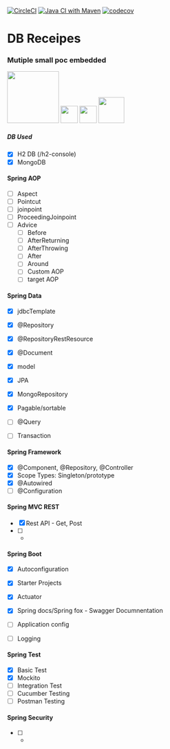 [![CircleCI](https://circleci.com/gh/blitznihar/dbreceipes/tree/master.svg?style=svg)](https://circleci.com/gh/blitznihar/dbreceipes/tree/master) [![Java CI with Maven](https://github.com/blitznihar/dbreceipes/actions/workflows/main.yml/badge.svg)](https://github.com/blitznihar/dbreceipes/actions/workflows/main.yml) [![codecov](https://github.com/blitznihar/dbreceipes/branch/master/graph/badge.svg)](https://github.com/blitznihar/dbreceipes/)

# DB Receipes
### Mutiple small poc embedded

<img src="https://spring.io/images/spring-logo-9146a4d3298760c2e7e49595184e1975.svg" width="120" /> <img src="https://pbs.twimg.com/profile_images/1235868806079057921/fTL08u_H_400x400.png" width="40" /> <img src="https://encrypted-tbn0.gstatic.com/images?q=tbn:ANd9GcROJUm9_weCuiyHF_hgCDcL_f8BcSpiRQQFxA&usqp=CAU" width="40" /> <img src="https://www.h2database.com/html/images/h2-logo-2.png" width="60" />

##### DB Used
* [x] H2 DB (/h2-console)
* [x] MongoDB

#### Spring AOP
* [ ] Aspect
* [ ] Pointcut
* [ ] joinpoint
* [ ] ProceedingJoinpoint
* [ ] Advice
    * [ ] Before
    * [ ] AfterReturning
    * [ ] AfterThrowing
    * [ ] After
    * [ ] Around
    * [ ] Custom AOP
    * [ ] target AOP

#### Spring Data
* [x] jdbcTemplate
* [x] @Repository
* [x] @RepositoryRestResource
* [x] @Document
* [x] model
* [x] JPA
* [x] MongoRepository
* [x] Pagable/sortable
* [ ] @Query
* [ ] Transaction




#### Spring Framework
* [x] @Component, @Repository, @Controller
* [x] Scope Types: Singleton/prototype
* [x] @Autowired
* [ ] @Configuration

#### Spring MVC REST
* [x] Rest API - Get, Post
* [ ] *

#### Spring Boot
* [x] Autoconfiguration
* [x] Starter Projects
* [x] Actuator
* [x] Spring docs/Spring fox - Swagger Documnentation
* [ ] Application config
* [ ] Logging



#### Spring Test
* [x] Basic Test
* [x] Mockito
* [ ] Integration Test
* [ ] Cucumber Testing
* [ ] Postman Testing

#### Spring Security
* [ ] *

